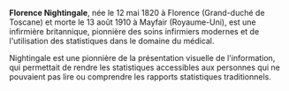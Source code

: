 **Florence Nightingale**, née le 12 mai 1820 à Florence (Grand-duché de Toscane) et morte le 13 août 1910 à Mayfair (Royaume-Uni), est une infirmière britannique, pionnière des soins infirmiers modernes et de l'utilisation des statistiques dans le domaine du médical. 

Nightingale est une pionnière de la présentation visuelle de l'information, qui permettait de rendre les statistiques accessibles aux personnes qui ne pouvaient pas lire ou comprendre les rapports statistiques traditionnels. 
